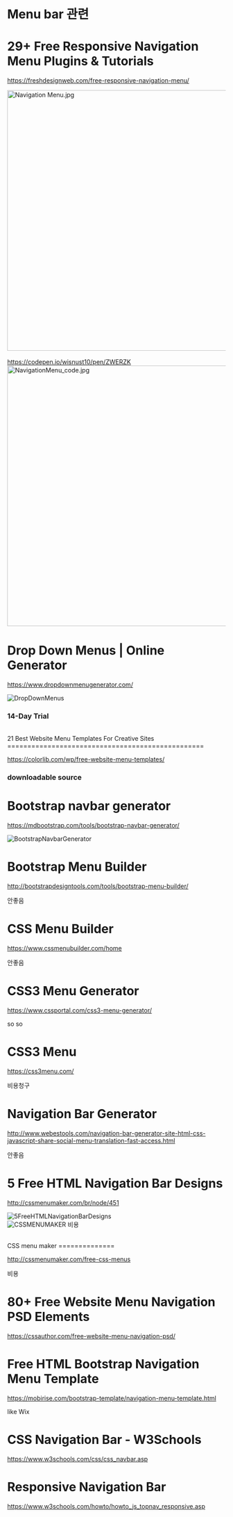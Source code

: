 Menu bar 관련
=============

29+ Free Responsive Navigation Menu Plugins & Tutorials
=======================================================

<https://freshdesignweb.com/free-responsive-navigation-menu/>

<!-- ![Navigation Menu.jpg](./images/menu/NavigationMenu.jpg) -->
<img src="./images/menu/NavigationMenu.jpg" width="700px" height="600px" title="Navigation Menu" alt="Navigation Menu.jpg"></img><br/>
</br>
<https://codepen.io/wisnust10/pen/ZWERZK>
<img src="./images/menu/NavigationMenu_code.jpg" width="900px" height="600px" title="Navigation Menu_code" alt="NavigationMenu_code.jpg"></img><br/>


Drop Down Menus \| Online Generator
===================================

<https://www.dropdownmenugenerator.com/>

![DropDownMenus](./images/menu/DropDownMenus.jpg)
<h3>14-Day Trial</h3>
</br>
21 Best Website Menu Templates For Creative Sites
=================================================

<https://colorlib.com/wp/free-website-menu-templates/>

<h3>downloadable source</h3>

Bootstrap navbar generator
==========================

<https://mdbootstrap.com/tools/bootstrap-navbar-generator/>

![BootstrapNavbarGenerator](./images/menu/BootstrapNavbarGenerator.jpg)

Bootstrap Menu Builder
======================

<http://bootstrapdesigntools.com/tools/bootstrap-menu-builder/>

안좋음

CSS Menu Builder
================

<https://www.cssmenubuilder.com/home>

안좋음

CSS3 Menu Generator
===================

<https://www.cssportal.com/css3-menu-generator/>

so so

CSS3 Menu
=========

<https://css3menu.com/>

비용청구

Navigation Bar Generator
========================

<http://www.webestools.com/navigation-bar-generator-site-html-css-javascript-share-social-menu-translation-fast-access.html>

안좋음

5 Free HTML Navigation Bar Designs
==================================

<http://cssmenumaker.com/br/node/451>

![5FreeHTMLNavigationBarDesigns](./images/menu/5FreeHTMLNavigationBarDesigns.jpg)
</br>
![CSSMENUMAKER](./images/menu/CSSMENUMAKER.jpg)
비용

</br>
CSS menu maker
==============

<http://cssmenumaker.com/free-css-menus>

비용

80+ Free Website Menu Navigation PSD Elements
=============================================

<https://cssauthor.com/free-website-menu-navigation-psd/>

Free HTML Bootstrap Navigation Menu Template
============================================

<https://mobirise.com/bootstrap-template/navigation-menu-template.html>

like Wix

CSS Navigation Bar - W3Schools
==============================

<https://www.w3schools.com/css/css_navbar.asp>

Responsive Navigation Bar
=========================
<https://www.w3schools.com/howto/howto_js_topnav_responsive.asp>
